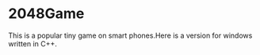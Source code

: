 # **2048Game** #
This is a popular tiny game on smart phones.Here is a version for windows written in C++.
